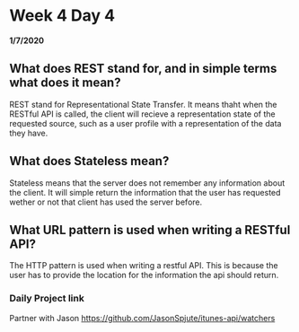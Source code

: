 # Week 4 Day 4
__1/7/2020__

## What does REST stand for, and in simple terms what does it mean?
REST stand for Representational State Transfer. It means thaht when the RESTful API is called, the client will recieve a representation  state of the requested source, such as a user profile with a representation of the data they have.

## What does Stateless mean?
Stateless means that the server does not remember any information about the client. It will simple return the information that the user has requested wether or not that client has used the server before.

## What URL pattern is used when writing a RESTful API?
The HTTP pattern is used when writing a restful API. This is because the user has to provide the location for the information the api should return.

### Daily Project link
Partner with Jason
https://github.com/JasonSpjute/itunes-api/watchers